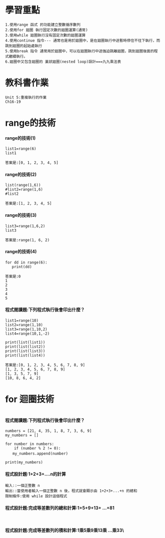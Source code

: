 # 學習重點


```
1.使用range 函式 的功能建立整數循序數列
2.使用for 廻圈 執行固定次數的廻圈運算(通常)
3.使用while 廻圈執行沒有固定次數的廻圈運算
4.使用continue 指令--- 通常也是用於廻圈中，是在廻圈執行中途暫時停住不往下執行，而跳到廻圈的起始處執行
5.使用break 指令 通常用於廻圈中，可以在廻圈執行中途強迫跳離廻圈，跳到廻圈後面的程式繼續執行。
6.廻圈中又包含廻圈的 巢狀廻圈(nested loop)設計===九九乘法表
```
# 教科書作業
```
Unit 5:重複執行的作業
Ch16-19
```
# range的技術


#### range的技術(1)
```
list1=range(6)
list1
```

```
答案是:[0, 1, 2, 3, 4, 5]
```
#### range的技術(2)
```
list(range(1,6))
#list2=range(1,6)
#list2
```

```
答案是:[1, 2, 3, 4, 5]
```
#### range的技術(3)
```
list3=range(1,6,2)
list3
```

```
答案是:range(1, 6, 2)
```
#### range的技術(4)
```
for dd in range(6):
   print(dd)
```

```
答案是:0
1
2
3
4
5
```
#### 程式閱讀題:下列程式執行後會印出什麼？
```
list1=range(10)
list2=range(1,10)
list3=range(1,10,2)
list4=range(10,1,-2)

print(list(list1))
print(list(list2))
print(list(list3)) 
print(list(list4))
```

```
答案是:[0, 1, 2, 3, 4, 5, 6, 7, 8, 9]
[1, 2, 3, 4, 5, 6, 7, 8, 9]
[1, 3, 5, 7, 9]
[10, 8, 6, 4, 2]
```
# for 迴圈技術
```

```
#### 程式閱讀題:下列程式執行後會印出什麼？ 
```
numbers = [21, 4, 35, 1, 8, 7, 3, 6, 9]
my_numbers = []

for number in numbers:
    if (number % 2 != 0): 
　　my_numbers.append(number)

print(my_numbers)
```
#### 程式設計題:1+2+3+....n的計算
```
輸入::一個正整數 n
輸出::當使用者輸入一個正整數 n 後，程式就會顯示由 1+2+3+...+n 的總和
限制條件:使用 while 設計這個程式
```
#### 程式設計題:完成等差數列的總和計算:1+5+9+13+ ...+81
```
    
```
#### 程式設計題:完成等差數列的積和計算:1乘5乘9乘13乘 ...乘33\
```
    
```


